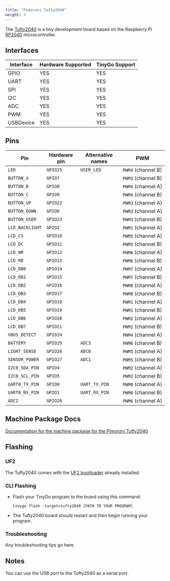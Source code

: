 ```yaml
---
title: "Pimoroni Tufty2040"
weight: 3
---
```


The [Tufty2040](https://shop.pimoroni.com/products/tufty-2040) is a tiny development board based on the Raspberry Pi [RP2040](https://datasheets.raspberrypi.org/rp2040/rp2040-datasheet.pdf) microcontroller.

## Interfaces

| Interface | Hardware Supported | TinyGo Support |
| --------- | ------------- | ----- |
| GPIO      | YES | YES |
| UART      | YES | YES |
| SPI       | YES | YES |
| I2C       | YES | YES |
| ADC       | YES | YES |
| PWM       | YES | YES |
| USBDevice | YES | YES |

## Pins

| Pin               | Hardware pin | Alternative names | PWM                  |
| ----------------- | ------------ | ----------------- | -------------------- |
| `LED`             | `GPIO25`     | `USER_LED`        | `PWM4` (channel B)   |
| `BUTTON_A`        | `GPIO7`      |                   | `PWM3` (channel B)   |
| `BUTTON_B`        | `GPIO8`      |                   | `PWM4` (channel A)   |
| `BUTTON_C`        | `GPIO9`      |                   | `PWM4` (channel B)   |
| `BUTTON_UP`       | `GPIO22`     |                   | `PWM3` (channel A)   |
| `BUTTON_DOWN`     | `GPIO6`      |                   | `PWM3` (channel A)   |
| `BUTTON_USER`     | `GPIO23`     |                   | `PWM3` (channel B)   |
| `LCD_BACKLIGHT`   | `GPIO2`      |                   | `PWM1` (channel A)   |
| `LCD_CS`          | `GPIO10`     |                   | `PWM5` (channel A)   |
| `LCD_DC`          | `GPIO11`     |                   | `PWM5` (channel B)   |
| `LCD_WR`          | `GPIO12`     |                   | `PWM6` (channel A)   |
| `LCD_RD`          | `GPIO13`     |                   | `PWM6` (channel B)   |
| `LCD_DB0`         | `GPIO14`     |                   | `PWM7` (channel A)   |
| `LCD_DB1`         | `GPIO15`     |                   | `PWM7` (channel B)   |
| `LCD_DB2`         | `GPIO16`     |                   | `PWM0` (channel A)   |
| `LCD_DB3`         | `GPIO17`     |                   | `PWM0` (channel B)   |
| `LCD_DB4`         | `GPIO18`     |                   | `PWM1` (channel A)   |
| `LCD_DB5`         | `GPIO19`     |                   | `PWM1` (channel B)   |
| `LCD_DB6`         | `GPIO20`     |                   | `PWM2` (channel A)   |
| `LCD_DB7`         | `GPIO21`     |                   | `PWM2` (channel B)   |
| `VBUS_DETECT`     | `GPIO24`     |                   | `PWM4` (channel A)   |
| `BATTERY`         | `GPIO29`     | `ADC3`            | `PWM6` (channel B)   |
| `LIGHT_SENSE`     | `GPIO26`     | `ADC0`            | `PWM5` (channel A)   |
| `SENSOR_POWER`    | `GPIO27`     | `ADC1`            | `PWM5` (channel B)   |
| `I2C0_SDA_PIN`    | `GPIO4`      |                   | `PWM2` (channel A)   |
| `I2C0_SCL_PIN`    | `GPIO5`      |                   | `PWM2` (channel B)   |
| `UART0_TX_PIN`    | `GPIO0`      | `UART_TX_PIN`     | `PWM0` (channel A)   |
| `UART0_RX_PIN`    | `GPIO1`      | `UART_RX_PIN`     | `PWM0` (channel B)   |
| `ADC2`            | `GPIO28`     |                   | `PWM6` (channel A)   |

## Machine Package Docs

[Documentation for the machine package for the Pimoroni Tufty2040](../machine/tufty2040)

## Flashing

### UF2

The Tufty2040 comes with the [UF2 bootloader](https://github.com/Microsoft/uf2) already installed.

### CLI Flashing

- Flash your TinyGo program to the board using this command:

    ```shell
    tinygo flash -target=tufty2040 [PATH TO YOUR PROGRAM]
    ```

- The Tufty2040 board should restart and then begin running your program.

### Troubleshooting

Any troubleshooting tips go here.

## Notes

You can use the USB port to the Tufty2040 as a serial port.
